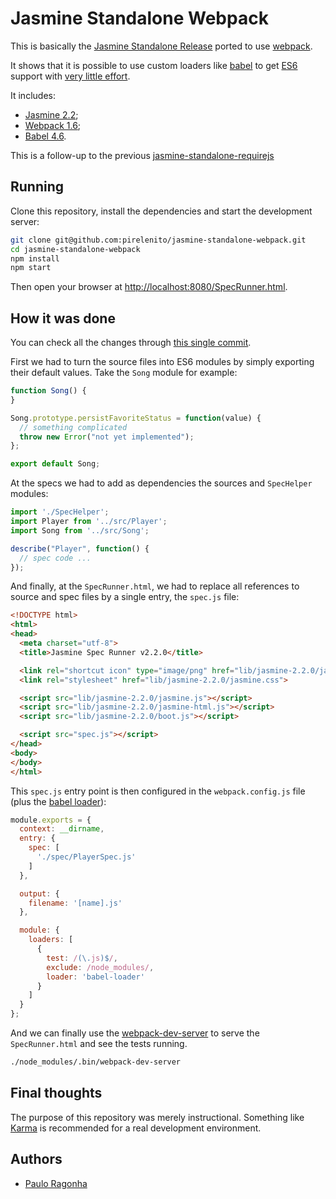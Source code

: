 # Jasmine Standalone Webpack

This is basically the [Jasmine Standalone Release](https://github.com/jasmine/jasmine/tree/master/dist) ported to use [webpack](http://webpack.github.io/).

It shows that it is possible to use custom loaders like [babel](http://babeljs.io/) to get [ES6](http://babeljs.io/docs/learn-es6/) support with [very little effort](https://github.com/pirelenito/jasmine-standalone-webpack/commit/13d059525aa1c1dc4086864cc80ac42ed27880d4).

It includes:

* [Jasmine 2.2](http://jasmine.github.io/2.2/introduction.html);
* [Webpack 1.6](http://webpack.github.io/);
* [Babel 4.6](http://babeljs.io/).

This is a follow-up to the previous [jasmine-standalone-requirejs](https://github.com/pirelenito/jasmine-standalone-requirejs)

## Running

Clone this repository, install the dependencies and start the development server:

```bash
git clone git@github.com:pirelenito/jasmine-standalone-webpack.git
cd jasmine-standalone-webpack
npm install
npm start
```

Then open your browser at [http://localhost:8080/SpecRunner.html](http://localhost:8080/SpecRunner.html).

## How it was done

You can check all the changes through [this single commit](https://github.com/pirelenito/jasmine-standalone-webpack/commit/13d059525aa1c1dc4086864cc80ac42ed27880d4).

First we had to turn the source files into ES6 modules by simply exporting their default values. Take the `Song` module for example:

```js
function Song() {
}

Song.prototype.persistFavoriteStatus = function(value) {
  // something complicated
  throw new Error("not yet implemented");
};

export default Song;
```

At the specs we had to add as dependencies the sources and `SpecHelper` modules:

```js
import './SpecHelper';
import Player from '../src/Player';
import Song from '../src/Song';

describe("Player", function() {
  // spec code ...
});
```

And finally, at the `SpecRunner.html`, we had to replace all references to source and spec files by a single entry, the `spec.js` file:

```html
<!DOCTYPE html>
<html>
<head>
  <meta charset="utf-8">
  <title>Jasmine Spec Runner v2.2.0</title>

  <link rel="shortcut icon" type="image/png" href="lib/jasmine-2.2.0/jasmine_favicon.png">
  <link rel="stylesheet" href="lib/jasmine-2.2.0/jasmine.css">

  <script src="lib/jasmine-2.2.0/jasmine.js"></script>
  <script src="lib/jasmine-2.2.0/jasmine-html.js"></script>
  <script src="lib/jasmine-2.2.0/boot.js"></script>

  <script src="spec.js"></script>
</head>
<body>
</body>
</html>
```

This `spec.js` entry point is then configured in the `webpack.config.js` file (plus the [babel loader](https://github.com/babel/babel-loader)):

```js
module.exports = {
  context: __dirname,
  entry: {
    spec: [
      './spec/PlayerSpec.js'
    ]
  },

  output: {
    filename: '[name].js'
  },

  module: {
    loaders: [
      {
        test: /(\.js)$/,
        exclude: /node_modules/,
        loader: 'babel-loader'
      }
    ]
  }
};
```

And we can finally use the [webpack-dev-server](http://webpack.github.io/docs/webpack-dev-server.html) to serve the `SpecRunner.html` and see the tests running.

```bash
./node_modules/.bin/webpack-dev-server
```

## Final thoughts

The purpose of this repository was merely instructional. Something like [Karma](http://karma-runner.github.io/) is recommended for a real development environment.

## Authors

* [Paulo Ragonha](https://github.com/pirelenito)
